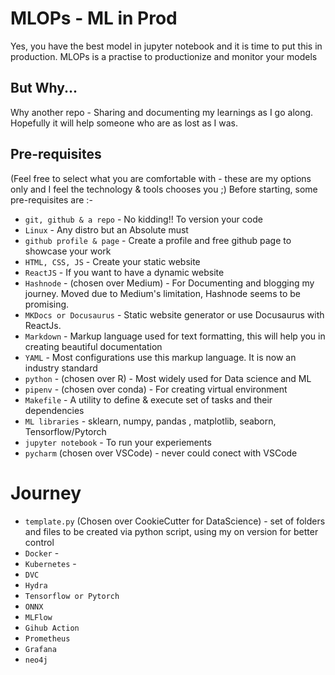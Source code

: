 # MLOPs - ML in Prod


Yes, you have the best model in jupyter notebook and it is time to put this in production. MLOPs is a practise to productionize and monitor your models


## But Why... 
Why another repo - Sharing and documenting my learnings as I go along. Hopefully it will help someone who are as lost as I was.

## Pre-requisites
(Feel free to select what you are comfortable with - these are my options only and I feel the technology & tools chooses you ;)
Before starting, some pre-requisites are :-

-  `git, github & a repo` - No kidding!! To version your code
-  `Linux` - Any distro but an Absolute must 
-  `github profile & page` - Create a profile and free github page to showcase your work
-  `HTML, CSS, JS` - Create your static website 
-  `ReactJS` - If you want to have a dynamic website 
-  `Hashnode` - (chosen over Medium) - For Documenting and blogging my journey. Moved due to Medium's limitation, Hashnode seems to be promising.
-  `MKDocs or Docusaurus` - Static website generator or use Docusaurus with ReactJs.
-  `Markdown` - Markup language used for text formatting, this will help you in creating beautiful documentation 
-  `YAML` - Most configurations use this markup language. It is now an industry standard
-  `python` - (chosen over R) - Most widely used for Data science and ML
-  `pipenv` - (chosen over conda) - For creating virtual environment 
-  `Makefile` - A utility to define & execute set of tasks and their dependencies
-  `ML libraries` - sklearn, numpy, pandas , matplotlib, seaborn, Tensorflow/Pytorch
-  `jupyter notebook` - To run your experiements
-  `pycharm` (chosen over VSCode) - never could conect with VSCode 


# Journey
- `template.py` (Chosen over CookieCutter for DataScience) - set of folders and files to be created via python script, using my on version for better control
- `Docker` - 
- `Kubernetes` - 
- `DVC`
- `Hydra`
- `Tensorflow or Pytorch`
- `ONNX`
- `MLFlow`
- `Gihub Action`
- `Prometheus`
- `Grafana`
- `neo4j`








